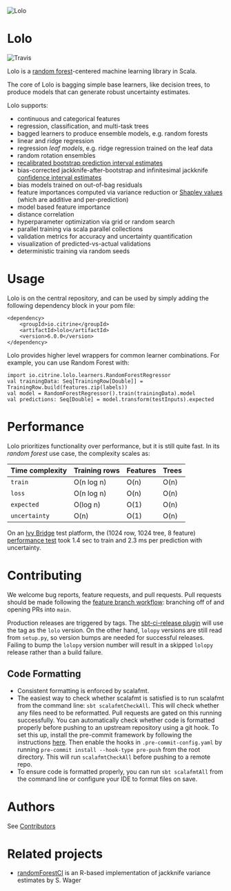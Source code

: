 ![Lolo](https://upload.wikimedia.org/wikipedia/commons/thumb/a/a8/Rainy_Lake_in_Lolo_National_Forest.jpg/284px-Rainy_Lake_in_Lolo_National_Forest.jpg)

Lolo
====

![Travis](https://travis-ci.org/CitrineInformatics/lolo.svg?branch=main)

Lolo is a [random forest](https://en.wikipedia.org/wiki/Lolo_National_Forest)-centered machine learning library in Scala.

The core of Lolo is bagging simple base learners, like decision trees, to produce models that can generate robust uncertainty estimates.

Lolo supports:
 * continuous and categorical features
 * regression, classification, and multi-task trees
 * bagged learners to produce ensemble models, e.g. random forests
 * linear and ridge regression
 * regression _leaf models_, e.g. ridge regression trained on the leaf data
 * random rotation ensembles
 * [recalibrated bootstrap prediction interval estimates](https://arxiv.org/abs/2205.02260)
 * bias-corrected jackknife-after-bootstrap and infinitesimal jackknife [confidence interval estimates](http://jmlr.org/papers/volume15/wager14a/wager14a.pdf)
 * bias models trained on out-of-bag residuals
 * feature importances computed via variance reduction or [Shapley values](https://proceedings.neurips.cc/paper/2017/hash/8a20a8621978632d76c43dfd28b67767-Abstract.html) (which are additive and per-prediction)
 * model based feature importance
 * distance correlation
 * hyperparameter optimization via grid or random search
 * parallel training via scala parallel collections
 * validation metrics for accuracy and uncertainty quantification
 * visualization of predicted-vs-actual validations
 * deterministic training via random seeds

# Usage
Lolo is on the central repository, and can be used by simply adding the following dependency block in your pom file:
```
<dependency>
    <groupId>io.citrine</groupId>
    <artifactId>lolo</artifactId>
    <version>6.0.0</version>
</dependency>
```
Lolo provides higher level wrappers for common learner combinations.
For example, you can use Random Forest with:
```
import io.citrine.lolo.learners.RandomForestRegressor
val trainingData: Seq[TrainingRow[Double]] = TrainingRow.build(features.zip(labels))
val model = RandomForestRegressor().train(trainingData).model
val predictions: Seq[Double] = model.transform(testInputs).expected
```

# Performance
Lolo prioritizes functionality over performance, but it is still quite fast.  In its _random forest_ use case, the complexity scales as:

| Time complexity | Training rows | Features | Trees |
|-----------------|--------|-------|-------|
| `train`         | O(n log n) | O(n) | O(n) |
| `loss`          | O(n log n) | O(n) | O(n) |
| `expected`      | O(log n) | O(1) | O(n) |
| `uncertainty`   | O(n) | O(1) | O(n) |

On an [Ivy Bridge](http://ark.intel.com/products/77780/Intel-Core-i7-4930K-Processor-12M-Cache-up-to-3_90-GHz) test platform, the (1024 row, 1024 tree, 8 feature) [performance test](src/test/scala/io/citrine/lolo/PerformanceTest.scala) took 1.4 sec to train and 2.3 ms per prediction with uncertainty.


# Contributing
We welcome bug reports, feature requests, and pull requests.
Pull requests should be made following the [feature branch workflow](https://www.atlassian.com/git/tutorials/comparing-workflows/feature-branch-workflow): branching off of and opening PRs into `main`.

Production releases are triggered by tags.
The [sbt-ci-release plugin](https://github.com/olafurpg/sbt-ci-release) will use the tag as the `lolo` version.
On the other hand, `lolopy` versions are still read from `setup.py`, so version bumps are needed for successful releases.
Failing to bump the `lolopy` version number will result in a skipped `lolopy` release rather than a build failure.

## Code Formatting
- Consistent formatting is enforced by scalafmt.
- The easiest way to check whether scalafmt is satisfied is to run scalafmt from the command line: `sbt scalafmtCheckAll`.
  This will check whether any files need to be reformatted.
  Pull requests are gated on this running successfully.
  You can automatically check whether code is formatted properly before pushing to an upstream repository using a git hook.
  To set this up, install the pre-commit framework by following the instructions [here](https://pre-commit.com/#installation).
  Then enable the hooks in `.pre-commit-config.yaml` by running `pre-commit install --hook-type pre-push` from the root directory.
  This will run `scalafmtCheckAll` before pushing to a remote repo.
- To ensure code is formatted properly, you can run `sbt scalafmtAll` from the command line or configure your IDE to format files on save.

# Authors

See [Contributors](https://github.com/CitrineInformatics/lolo/graphs/contributors)
 
# Related projects
 * [randomForestCI](https://github.com/swager/randomForestCI) is an R-based implementation of jackknife variance estimates by S. Wager
